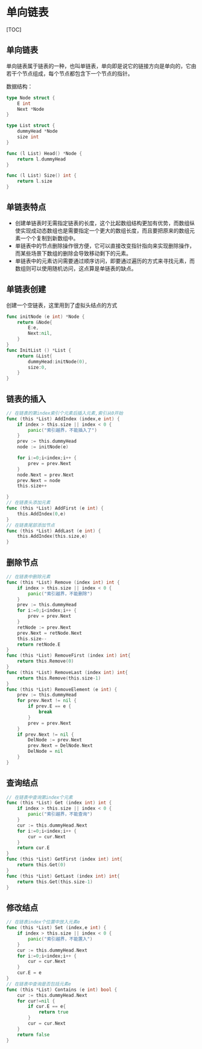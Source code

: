 # 单向链表

[TOC]



## 单向链表

单向链表属于链表的一种，也叫单链表，单向即是说它的链接方向是单向的，它由若干个节点组成，每个节点都包含下一个节点的指针。

数据结构：

```go
type Node struct {
	E int
	Next *Node
}

type List struct {
	dummyHead *Node
	size int
}

func (l List) Head() *Node {
	return l.dummyHead
}

func (l List) Size() int {
	return l.size
}
```



## 单链表特点

- 创建单链表时无需指定链表的长度，这个比起数组结构更加有优势，而数组纵使实现成动态数组也是需要指定一个更大的数组长度，而且要把原来的数组元素一个个复制到新数组中。
- 单链表中的节点删除操作很方便，它可以直接改变指针指向来实现删除操作，而某些场景下数组的删除会导致移动剩下的元素。
- 单链表中的元素访问需要通过顺序访问，即要通过遍历的方式来寻找元素，而数组则可以使用随机访问，这点算是单链表的缺点。

## 单链表创建

创建一个空链表，这里用到了虚拟头结点的方式

```go
func initNode (e int) *Node {
	return &Node{
		E:e,
		Next:nil,
	}
}
func InitList () *List {
	return &List{
		dummyHead:initNode(0),
		size:0,
	}
}
```

## 链表的插入

```go
// 在链表的第index索引个元素后插入元素,索引从0开始
func (this *List) AddIndex (index,e int) {
	if index > this.size || index < 0 {
		panic("索引越界，不能插入了")
	}
	prev := this.dummyHead
	node := initNode(e)

	for i:=0;i<index;i++ {
		prev = prev.Next
	}
	node.Next = prev.Next
	prev.Next = node
	this.size++

}
// 在链表头添加元素
func (this *List) AddFirst (e int) {
	this.AddIndex(0,e)
}
// 在链表尾部添加节点
func (this *List) AddLast (e int) {
	this.AddIndex(this.size,e)
}
```

## 删除节点

```go
// 在链表中删除元素
func (this *List) Remove (index int) int {
	if index > this.size || index < 0 {
		panic("索引越界，不能删除")
	}
	prev := this.dummyHead
	for i:=0;i<index;i++ {
		prev = prev.Next
	}
	retNode := prev.Next
	prev.Next = retNode.Next
	this.size--
	return retNode.E
}
func (this *List) RemoveFirst (index int) int{
	return this.Remove(0)
}
func (this *List) RemoveLast (index int) int{
	return this.Remove(this.size-1)
}
func (this *List) RemoveElement (e int) {
	prev := this.dummyHead
	for prev.Next != nil {
		if prev.E == e {
			break
		}
		prev = prev.Next
	}
	if prev.Next != nil {
		DelNode := prev.Next
		prev.Next = DelNode.Next
		DelNode = nil
	}
}
```

## 查询结点

```go
// 在链表中查询第index个元素
func (this *List) Get (index int) int {
	if index > this.size || index < 0 {
		panic("索引越界，不能查询")
	}
	cur := this.dummyHead.Next
	for i:=0;i<index;i++ {
		cur = cur.Next
	}
	return cur.E
}
func (this *List) GetFirst (index int) int{
	return this.Get(0)
}
func (this *List) GetLast (index int) int{
	return this.Get(this.size-1)
}
```

## 修改结点

```go
// 在链表index个位置中放入元素e
func (this *List) Set (index,e int) {
	if index > this.size || index < 0 {
		panic("索引越界，不能置入")
	}
	cur := this.dummyHead.Next
	for i:=0;i<index;i++ {
		cur = cur.Next
	}
	cur.E = e
}
// 在链表中查询是否包括元素e
func (this *List) Contains (e int) bool {
	cur := this.dummyHead.Next
	for cur!=nil {
		if cur.E == e{
			return true
		}
		cur = cur.Next
	}
	return false
}
```

